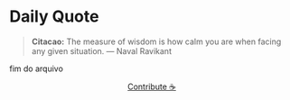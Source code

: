 # Daily Quote

> **Citacao:** The measure of wisdom is how calm you are when facing any given situation. — Naval Ravikant

fim do arquivo

<watermark-footer>
<p align="center">
  <a href="https://github.com/ruisuan/ruisuan/blob/main/contribute.md">Contribute ☕</a>
</p>
</watermark-footer>
